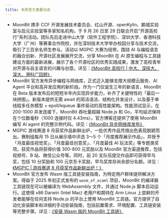 ```yaml
---
title: 本周官方重要动态
---
```


- MoonBit 携手 CCF 开源发展技术委员会、红山开源、openKylin、鹏城实验室与启元实验室等多家知名机构，于 9 月 26 日至 29 日联合开启"开源高校行"系列活动。团队先后走进中山大学（软件工程学院）、深圳大学、香港科技大学（广州）等赛事合作院校，并在深圳技术大学举办校园分享与技术交流，吸引了三百余名师生参与。活动以 MGPIC 大赛为纽带，围绕 AI 与编程语言的融合创新、开源社区发展展开交流，分享 MoonBit 在 AI 原生编程与工具链建设方面的最新进展，展示了各个开源社区的优秀实践成果，激发了高校青年对开源与自主语言的兴趣与创意。详见：[《MoonBit 高校行 | 中大、深技大、深大、港科广回顾》](https://mp.weixin.qq.com/s/2h4O2EEiH3vwEQeYiJL6RQ)
- MoonBit 官方发布异步编程与网络库，正式迈入能够支撑大规模云服务、AI Agent 平台和高并发应用的新阶段。作为一门仅诞生三年的新语言，MoonBit 在 Beta 版本发布后的短短半年内实现异步能力，补齐了关键特性的「最后一块拼图」。新版本提供无需 await 的简洁语法、结构化并发设计，以及基于单线程多任务模型 + epoll/kqueue 事件驱动的高性能架构。性能测试显示，在 200-1000 并发连接下，MoonBit 吞吐量超越 Node.js 和 Go，平均延迟保持在个位数毫秒（1000 连接时仅 4.43ms）。官方博客还提供了使用 MoonBit 编写 AI agent 的完整示例代码。详见：[《MoonBit 异步网络库发布》](https://www.moonbitlang.cn/blog/moonbit-async)
- MGPIC 游戏赛道 8 月获奖作品新鲜出炉，一批优秀作品凭借出色表现脱颖而出。赛制组每月 15 日从展示墙中评选 3～5 个「月度推荐展示作品」，并授予「月度最佳视觉奖」、「月度最佳创意奖」、「月度最佳 AI 玩法奖」等专题类奖项。获奖作品将获得价值 300-800 元奖励以及 MoonBit 官方渠道推荐，包括视频号、B 站、微信公众号等。同时，前 20 支队伍提交作品即可获得早鸟奖，包括 10 分奖励和 100 元京东卡奖励，早鸟奖库存尚余部分名额。详见：[《MGPIC | 游戏赛道 8 月获奖作品新鲜出炉！》](https://mp.weixin.qq.com/s/IzwZ1366y4PiTe7d3q573A)
- MoonBit 官方发布 Wasm 版工具链安装指南，为特定用户群体提供解决方案。得益于 2025 年初正式发布的 `wasm_of_ocaml` 项目，MoonBit 的编译器工具链现在可以被编译为 WebAssembly 文件，并通过 Node.js 脚本启动运行。这使得 x86 Darwin (Intel Mac) 老用户和期待在 Arm Linux 上尝鲜的开发者能够在任何支持 Node.js 的平台上使用 MoonBit 工具链。官方提供了自动化安装脚本和详细的手动安装指南，包括前置需求、环境配置、工具链安装等完整步骤。详见：[《安装 Wasm 版的 MoonBit 工具链》](https://www.moonbitlang.cn/blog/moonbit-wasm-toolchain)
